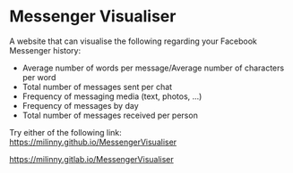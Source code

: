 # Messenger Visualiser

A website that can visualise the following regarding your Facebook Messenger history:
 - Average number of words per message/Average number of characters per word
 - Total number of messages sent per chat
 - Frequency of messaging media (text, photos, ...)
 - Frequency of messages by day
 - Total number of messages received per person
 
Try either of the following link:\
https://milinny.github.io/MessengerVisualiser

https://milinny.gitlab.io/MessengerVisualiser

